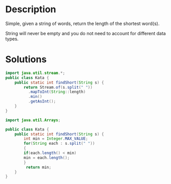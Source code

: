 # Description
Simple, given a string of words, return the length of the shortest word(s).

String will never be empty and you do not need to account for different data types.

# Solutions
```java
import java.util.stream.*;
public class Kata {
    public static int findShort(String s) {
        return Stream.of(s.split(" "))
          .mapToInt(String::length)
          .min()
          .getAsInt();
    }
}
```

```java
import java.util.Arrays;

public class Kata {
    public static int findShort(String s) {
        int min = Integer.MAX_VALUE;
        for(String each : s.split(" "))
        {
        if(each.length() < min)
        min = each.length();
        }
         return min;
    }
}
```
